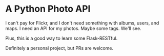 # A Python Photo API
I can't pay for Flickr, and I don't need something with albums, users, and maps. I need an API for my photos. Maybe some tags. We'll see.

Plus, this is a good way to learn some Flask-RESTful.

Definitely a personal project, but PRs are welcome.